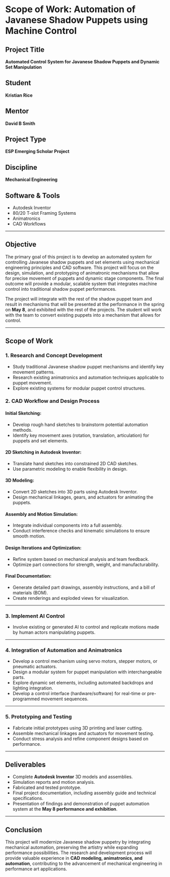 # Scope of Work: Automation of Javanese Shadow Puppets using Machine Control

## Project Title  
**Automated Control System for Javanese Shadow Puppets and Dynamic Set Manipulation**  

## Student  
**Kristian Rice**  

## Mentor  
**David B Smith**  

## Project Type  
**ESP Emerging Scholar Project**  

## Discipline  
**Mechanical Engineering**  

## Software & Tools  
- Autodesk Inventor  
- 80/20 T-slot Framing Systems  
- Animatronics  
- CAD Workflows  

---

## Objective  
The primary goal of this project is to develop an automated system for controlling Javanese shadow puppets and set elements using mechanical engineering principles and CAD software. This project will focus on the design, simulation, and prototyping of animatronic mechanisms that allow for precise movement of puppets and dynamic stage components. The final outcome will provide a modular, scalable system that integrates machine control into traditional shadow puppet performances.  

The project will integrate with the rest of the shadow puppet team and result in mechanisms that will be presented at the performance in the spring on **May 8**, and exhibited with the rest of the projects. The student will work with the team to convert existing puppets into a mechanism that allows for control.  

---

## Scope of Work  

### 1. Research and Concept Development  
- Study traditional Javanese shadow puppet mechanisms and identify key movement patterns.  
- Research existing animatronics and automation techniques applicable to puppet movement.  
- Explore existing systems for modular puppet control structures.  

### 2. CAD Workflow and Design Process  

#### **Initial Sketching:**  
- Develop rough hand sketches to brainstorm potential automation methods.  
- Identify key movement axes (rotation, translation, articulation) for puppets and set elements.  

#### **2D Sketching in Autodesk Inventor:**  
- Translate hand sketches into constrained 2D CAD sketches.  
- Use parametric modeling to enable flexibility in design.  

#### **3D Modeling:**  
- Convert 2D sketches into 3D parts using Autodesk Inventor.  
- Design mechanical linkages, gears, and actuators for animating the puppets.  

#### **Assembly and Motion Simulation:**  
- Integrate individual components into a full assembly.  
- Conduct interference checks and kinematic simulations to ensure smooth motion.  

#### **Design Iterations and Optimization:**  
- Refine system based on mechanical analysis and team feedback.  
- Optimize part connections for strength, weight, and manufacturability.  

#### **Final Documentation:**  
- Generate detailed part drawings, assembly instructions, and a bill of materials (BOM).  
- Create renderings and exploded views for visualization.  

---

### 3. Implement AI Control  
- Involve existing or generated AI to control and replicate motions made by human actors manipulating puppets.  

---

### 4. Integration of Automation and Animatronics  
- Develop a control mechanism using servo motors, stepper motors, or pneumatic actuators.  
- Design a modular system for puppet manipulation with interchangeable parts.  
- Explore dynamic set elements, including automated backdrops and lighting integration.  
- Develop a control interface (hardware/software) for real-time or pre-programmed movement sequences.  

---

### 5. Prototyping and Testing  
- Fabricate initial prototypes using 3D printing and laser cutting.  
- Assemble mechanical linkages and actuators for movement testing.  
- Conduct stress analysis and refine component designs based on performance.  

---

## Deliverables  
- Complete **Autodesk Inventor** 3D models and assemblies.  
- Simulation reports and motion analysis.  
- Fabricated and tested prototype.  
- Final project documentation, including assembly guide and technical specifications.  
- Presentation of findings and demonstration of puppet automation system at the **May 8 performance and exhibition**.  

---

## Conclusion  
This project will modernize Javanese shadow puppetry by integrating mechanical automation, preserving the artistry while expanding performance possibilities. The research and development process will provide valuable experience in **CAD modeling, animatronics, and automation**, contributing to the advancement of mechanical engineering in performance art applications.  
